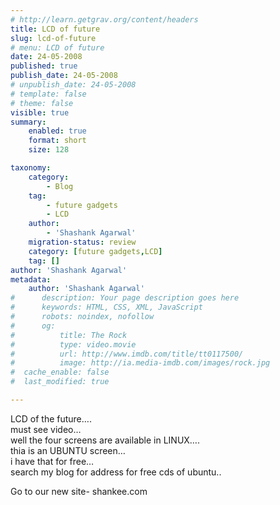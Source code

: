 ```yaml
---
# http://learn.getgrav.org/content/headers
title: LCD of future
slug: lcd-of-future
# menu: LCD of future
date: 24-05-2008
published: true
publish_date: 24-05-2008
# unpublish_date: 24-05-2008
# template: false
# theme: false
visible: true
summary:
    enabled: true
    format: short
    size: 128

taxonomy:
    category:
        - Blog
    tag:
        - future gadgets
        - LCD
    author:
        - 'Shashank Agarwal'
    migration-status: review
    category: [future gadgets,LCD]
    tag: []
author: 'Shashank Agarwal'
metadata:
    author: 'Shashank Agarwal'
#      description: Your page description goes here
#      keywords: HTML, CSS, XML, JavaScript
#      robots: noindex, nofollow
#      og:
#          title: The Rock
#          type: video.movie
#          url: http://www.imdb.com/title/tt0117500/
#          image: http://ia.media-imdb.com/images/rock.jpg
#  cache_enable: false
#  last_modified: true

---
```


LCD of the future….  
must see video…  
well the four screens are available in LINUX….  
thia is an UBUNTU screen…  
i have that for free…  
search my blog for address for free cds of ubuntu..

Go to our new site- shankee.com
